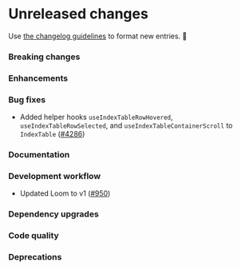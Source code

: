 # Unreleased changes

Use [the changelog guidelines](https://git.io/polaris-changelog-guidelines) to format new entries. 💜

### Breaking changes

### Enhancements

### Bug fixes

- Added helper hooks `useIndexTableRowHovered`, `useIndexTableRowSelected`, and `useIndexTableContainerScroll` to `IndexTable` ([#4286](https://github.com/Shopify/polaris-react/pull/4286))

### Documentation

### Development workflow

- Updated Loom to v1 ([#950](https://github.com/Shopify/global-nav/pull/950))

### Dependency upgrades

### Code quality

### Deprecations
